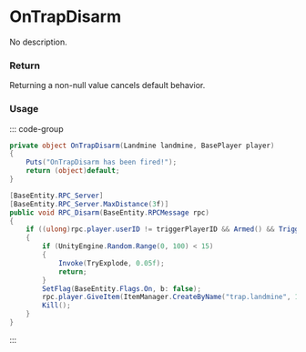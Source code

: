 # OnTrapDisarm
<Badge type="info" text="Traps"/>[<Badge type="danger" text="Carbon Compatible"/>](https://github.com/CarbonCommunity/Carbon)[<Badge type="warning" text="Oxide Compatible"/>](https://github.com/OxideMod/Oxide.Rust)
No description.
### Return
Returning a non-null value cancels default behavior.

### Usage
::: code-group
```csharp [Example]
private object OnTrapDisarm(Landmine landmine, BasePlayer player)
{
	Puts("OnTrapDisarm has been fired!");
	return (object)default;
}
```
```csharp [Source — Assembly-CSharp @ Landmine]
[BaseEntity.RPC_Server]
[BaseEntity.RPC_Server.MaxDistance(3f)]
public void RPC_Disarm(BaseEntity.RPCMessage rpc)
{
	if ((ulong)rpc.player.userID != triggerPlayerID && Armed() && Triggered())
	{
		if (UnityEngine.Random.Range(0, 100) < 15)
		{
			Invoke(TryExplode, 0.05f);
			return;
		}
		SetFlag(BaseEntity.Flags.On, b: false);
		rpc.player.GiveItem(ItemManager.CreateByName("trap.landmine", 1, 0uL), BaseEntity.GiveItemReason.PickedUp);
		Kill();
	}
}

```
:::
